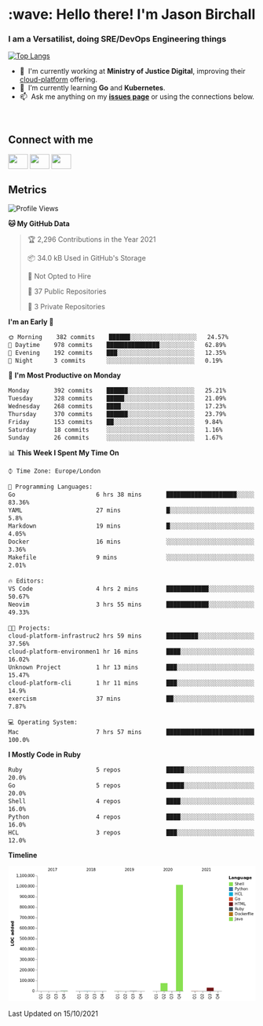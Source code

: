 <h1 align="left" id="jason-title">:wave: Hello there! I'm Jason Birchall</h1>
<h3 align="left">I am a Versatilist, doing SRE/DevOps Engineering things</h3>

[![Top Langs](https://github-readme-stats.vercel.app/api?username=jasonBirchall&show_icons=true&count_private=true&include_all_commits=true&theme=gruvbox)](https://github.com/anuraghazra/github-readme-stats)

- :office: &nbsp;I'm currently working at **Ministry of Justice Digital**, improving their [cloud-platform](https://github.com/ministryofjustice/cloud-platform) offering.
- :seedling: &nbsp;I’m currently learning **Go** and **Kubernetes**.
- :mailbox: &nbsp;Ask me anything on my **[issues page]** or using the connections below.


<br>

<h2>Connect with me</h2>
<p>
<a href="https://twitter.com/jsonBirchall" target="blank"><img align="center" src="https://cdn.jsdelivr.net/npm/simple-icons@3.0.1/icons/twitter.svg" alt="" height="30" width="40" /></a>
<a href="https://keybase.io/json0" target="blank"><img align="center" src="https://cdn.jsdelivr.net/npm/simple-icons@3.0.1/icons/keybase.svg" alt="" height="30" width="40" /></a>
<a href="https://www.reddit.com/user/kakorate" target="blank"><img align="center" src="https://cdn.jsdelivr.net/npm/simple-icons@3.0.1/icons/reddit.svg" alt="" height="30" width="40" /></a>
</p>

<h2>Metrics</h2>

<!--START_SECTION:waka-->
![Profile Views](http://img.shields.io/badge/Profile%20Views-0-blue)

**🐱 My GitHub Data** 

> 🏆 2,296 Contributions in the Year 2021
 > 
> 📦 34.0 kB Used in GitHub's Storage 
 > 
> 🚫 Not Opted to Hire
 > 
> 📜 37 Public Repositories 
 > 
> 🔑 3 Private Repositories  
 > 
**I'm an Early 🐤** 

```text
🌞 Morning    382 commits    ██████░░░░░░░░░░░░░░░░░░░   24.57% 
🌆 Daytime    978 commits    ███████████████░░░░░░░░░░   62.89% 
🌃 Evening    192 commits    ███░░░░░░░░░░░░░░░░░░░░░░   12.35% 
🌙 Night      3 commits      ░░░░░░░░░░░░░░░░░░░░░░░░░   0.19%

```
📅 **I'm Most Productive on Monday** 

```text
Monday       392 commits    ██████░░░░░░░░░░░░░░░░░░░   25.21% 
Tuesday      328 commits    █████░░░░░░░░░░░░░░░░░░░░   21.09% 
Wednesday    268 commits    ████░░░░░░░░░░░░░░░░░░░░░   17.23% 
Thursday     370 commits    ██████░░░░░░░░░░░░░░░░░░░   23.79% 
Friday       153 commits    ██░░░░░░░░░░░░░░░░░░░░░░░   9.84% 
Saturday     18 commits     ░░░░░░░░░░░░░░░░░░░░░░░░░   1.16% 
Sunday       26 commits     ░░░░░░░░░░░░░░░░░░░░░░░░░   1.67%

```


📊 **This Week I Spent My Time On** 

```text
⌚︎ Time Zone: Europe/London

💬 Programming Languages: 
Go                       6 hrs 38 mins       ████████████████████░░░░░   83.36% 
YAML                     27 mins             █░░░░░░░░░░░░░░░░░░░░░░░░   5.8% 
Markdown                 19 mins             █░░░░░░░░░░░░░░░░░░░░░░░░   4.05% 
Docker                   16 mins             ░░░░░░░░░░░░░░░░░░░░░░░░░   3.36% 
Makefile                 9 mins              ░░░░░░░░░░░░░░░░░░░░░░░░░   2.01%

🔥 Editors: 
VS Code                  4 hrs 2 mins        ████████████░░░░░░░░░░░░░   50.67% 
Neovim                   3 hrs 55 mins       ████████████░░░░░░░░░░░░░   49.33%

🐱‍💻 Projects: 
cloud-platform-infrastruc2 hrs 59 mins       █████████░░░░░░░░░░░░░░░░   37.56% 
cloud-platform-environmen1 hr 16 mins        ████░░░░░░░░░░░░░░░░░░░░░   16.02% 
Unknown Project          1 hr 13 mins        ███░░░░░░░░░░░░░░░░░░░░░░   15.47% 
cloud-platform-cli       1 hr 11 mins        ███░░░░░░░░░░░░░░░░░░░░░░   14.9% 
exercism                 37 mins             ██░░░░░░░░░░░░░░░░░░░░░░░   7.87%

💻 Operating System: 
Mac                      7 hrs 57 mins       █████████████████████████   100.0%

```

**I Mostly Code in Ruby** 

```text
Ruby                     5 repos             █████░░░░░░░░░░░░░░░░░░░░   20.0% 
Go                       5 repos             █████░░░░░░░░░░░░░░░░░░░░   20.0% 
Shell                    4 repos             ████░░░░░░░░░░░░░░░░░░░░░   16.0% 
Python                   4 repos             ████░░░░░░░░░░░░░░░░░░░░░   16.0% 
HCL                      3 repos             ███░░░░░░░░░░░░░░░░░░░░░░   12.0%

```


**Timeline**

![Chart not found](https://raw.githubusercontent.com/jasonBirchall/jasonBirchall/main/charts/bar_graph.png) 


 Last Updated on 15/10/2021
<!--END_SECTION:waka-->

<!-- links -->

[issues page]: https://github.com/jasonBirchall/jasonBirchall/issues "jasonBirchall/issues"

